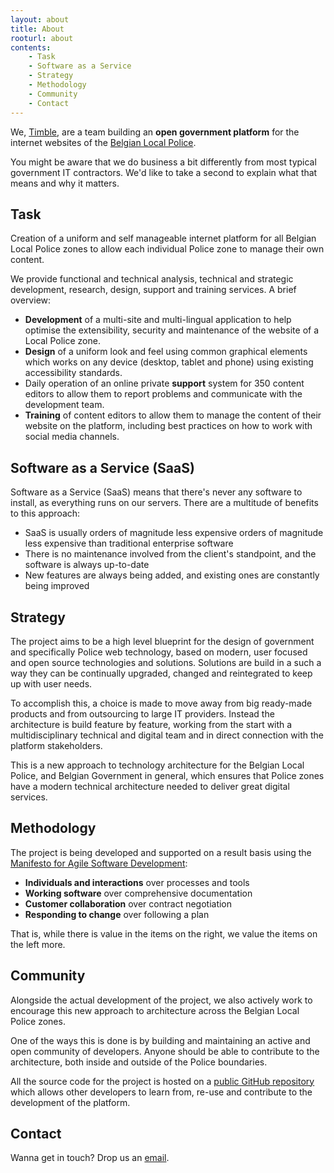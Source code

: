 ```yaml
---
layout: about
title: About
rooturl: about
contents:
    - Task
    - Software as a Service
    - Strategy
    - Methodology
    - Community
    - Contact
---
```


We, [Timble](http://www.timble.net), are a team building an **open government platform** for the internet websites of the [Belgian Local Police](http://en.wikipedia.org/wiki/Law_enforcement_in_Belgium#Local_Police).

You might be aware that we do business a bit differently from most typical government IT contractors. We'd like to take a second to explain what that means and why it matters.

## Task

Creation of a uniform and self manageable internet platform for all Belgian Local Police zones to allow each individual Police zone to manage their own content.

We provide functional and technical analysis, technical and strategic development, research, design, support and training services. A brief overview:

* **Development** of a multi-site and multi-lingual application to help optimise the extensibility, security and maintenance of the website of a Local Police zone.
* **Design** of a uniform look and feel using common graphical elements which works on any device (desktop, tablet and phone) using existing accessibility standards.
* Daily operation of an online private **support** system for 350 content editors to allow them to report problems and communicate with the development team.
* **Training** of content editors to allow them to manage the content of their website on the platform, including best practices on how to work with social media channels.

## Software as a Service (SaaS)

Software as a Service (SaaS) means that there's never any software to install, as everything runs on our servers. There are a multitude of benefits to this approach:

- SaaS is usually orders of magnitude less expensive orders of magnitude less expensive than traditional enterprise software
- There is no maintenance involved from the client's standpoint, and the software is always up-to-date
- New features are always being added, and existing ones are constantly being improved

## Strategy

The project aims to be a high level blueprint for the design of government and specifically Police web technology, based on modern, user focused and open source technologies and solutions. Solutions are build in a such a way they can be continually upgraded, changed and reintegrated to keep up with user needs.

To accomplish this, a choice is made to move away from big ready-made products and from outsourcing to large IT providers. Instead the architecture is build feature by feature, working from the start with a multidisciplinary technical and digital team and in direct connection with the platform stakeholders.

This is a new approach to technology architecture for the Belgian Local Police, and Belgian Government in general, which ensures that Police zones have a modern technical architecture needed to deliver great digital services.

## Methodology

The project is being developed and supported on a result basis using the [Manifesto for Agile Software Development](http://www.agilemanifesto.org/):

* **Individuals and interactions** over processes and tools
* **Working software** over comprehensive documentation
* **Customer collaboration** over contract negotiation
* **Responding to change** over following a plan

That is, while there is value in the items on the right, we value the items on the left more.

## Community

Alongside the actual development of the project, we also actively work to encourage this new approach to architecture across the Belgian Local Police zones.

One of the ways this is done is by building and maintaining an active and open community of developers. Anyone should be able to contribute to the architecture, both inside and outside of the Police boundaries.

All the source code for the project is hosted on a [public GitHub repository](https://github.com/belgianpolice) which allows other developers to learn from, re-use and contribute to the development of the platform.

## Contact

Wanna get in touch? Drop us an [email](mailto:support@openpolice.be).
